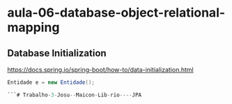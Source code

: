 # aula-06-database-object-relational-mapping


## Database Initialization

https://docs.spring.io/spring-boot/how-to/data-initialization.html


```java
Entidade e = new Entidade();

```# Trabalho-3-Josu--Maicon-Lib-rio----JPA
